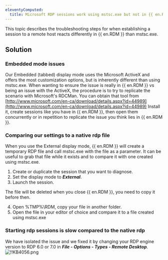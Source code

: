 ```yaml
---
eleventyComputed:
  title: Microsoft RDP sessions work using mstsc.exe but not in {{ en.RDM }}
---
```

This topic describes the troubleshooting steps for when establishing a session to a remote host reacts differently in {{ en.RDM }} than mstsc.exe.

## Solution

### Embedded mode issues

Our Embedded (tabbed) display mode uses the Microsoft ActiveX and offers the most customization options, but is inherently different than using mstsc.exe. When wanting to ensure the issue is really in {{ en.RDM }} vs being an issue with the ActiveX, the procedure is to try to replicate the scenario with Microsoft's RDCMan. You can obtain that tool from [http://www.microsoft.com/en-ca/download/details.aspx?id=44989](http://www.microsoft.com/en-ca/download/details.aspx?id=44989) Install it, create sessions like you have in {{ en.RDM }}, then open them concurrently or in repetition to replicate the issue you think lies in {{ en.RDM }}.

### Comparing our settings to a native rdp file

When you use the External display mode, {{ en.RDM }} will create a temporary RDP file and call mstsc.exe with the file as a parameter. It can be useful to grab that file while it exists and to compare it with one created using mstsc.exe.  

1. Create or duplicate the session that you want to diagnose. 
1. Set the display mode to ***External***.
1. Launch the session.

The file will be deleted when you close {{ en.RDM }}, you need to copy it before then.  

4. Open %TMP%\RDM, copy your file in another folder.
1. Open the file in your editor of choice and compare it to a file created using mstsc.exe

### Starting rdp sessions is slow compared to the native rdp

We have isolated the issue and we fixed it by changing your RDP engine version to RDP 6.0 or 7.0 in ***File - Options - Types - Remote Desktop***.  
![!!KB4056.png](https://webdevolutions.azureedge.net/docs/en/kb/KB4056.png)
